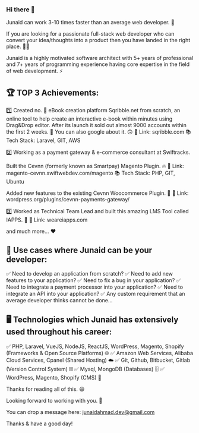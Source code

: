 ### Hi there 👋

Junaid can work 3-10 times faster than an average web developer. 👑

If you are looking for a passionate full-stack web developer who can convert your idea/thoughts into a product then you have landed in the right place. 👨‍💻

Junaid is a highly motivated software architect with 5+ years of professional and 7+ years of programming experience having core expertise in the field of web development. ⚡

## 🏆 TOP 3 Achievements: 

1️⃣ Created no. 🥇 eBook creation platform Sqribble.net from scratch, an online tool to help create an interactive e-book within minutes using Drag&Drop editor. After its launch it sold out almost 9000 accounts within the first 2 weeks. 🚀 You can also google about it. 🙃
🔗 Link: sqribble.com
📚 Tech Stack: Laravel, GIT, AWS

2️⃣ Working as a payment gateway & e-commerce consultant at Swiftracks.  

Built the Cevnn (formerly known as Smartpay) Magento Plugin. 🔥
🔗 Link: magento-cevnn.swiftwebdev.com/magento
📚 Tech Stack: PHP, GIT, Ubuntu

Added new features to the existing Cevnn Woocommerce Plugin. 🔧
🔗 Link: wordpress.org/plugins/cevnn-payments-gateway/

3️⃣ Worked as Technical Team Lead and built this amazing LMS Tool called IAPPS. 🏫
🔗 Link: weareiapps.com

and much more... ❤️

## 📢 Use cases where Junaid can be your developer:

✅ Need to develop an application from scratch?
✅ Need to add new features to your application?
✅ Need to fix a bug in your application?
✅ Need to integrate a payment processor into your application?
✅ Need to integrate an API into your application?
✅ Any custom requirement that an average developer thinks cannot be done...

## 🖥️ Technologies which Junaid has extensively used throughout his career:

✅ PHP, Laravel, VueJS, NodeJS, ReactJS, WordPress, Magento, Shopify (Frameworks & Open Source Platforms) 🌐
✅ Amazon Web Services, Alibaba Cloud Services, Cpanel (Shared Hosting) ☁️
✅ Git, Github, Bitbucket, Gitlab (Version Control System) ⛓️
✅ Mysql, MongoDB (Databases) 🗄️
✅ WordPress, Magento, Shopify (CMS) 🧲

Thanks for reading all of this. 😄

Looking forward to working with you. 🤝

You can drop a message here: junaidahmad.dev@gmail.com 

Thanks & have a good day!

